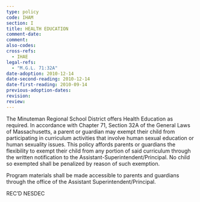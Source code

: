 ```yaml
---
type: policy
code: IHAM
section: I
title: HEALTH EDUCATION
comment-date:
comment:
also-codes:
cross-refs:
  - IHAE
legal-refs:
  - "M.G.L. 71:32A"
date-adoption: 2010-12-14
date-second-reading: 2010-12-14
date-first-reading: 2010-09-14
previous-adoption-dates:
revision: 
review: 
---
```


The Minuteman Regional School District offers Health Education as required.  In accordance with Chapter 71, Section 32A of the General Laws of Massachusetts, a parent or guardian may exempt their child from participating in curriculum activities that involve human sexual education or human sexuality issues.  This policy affords parents or guardians the flexibility to exempt their child from any portion of said curriculum through the written notification to the Assistant-Superintendent/Principal.  No child so exempted shall be penalized by reason of such exemption.

Program materials shall be made accessible to parents and guardians through the office of the Assistant Superintendent/Principal.

REC’D NESDEC
